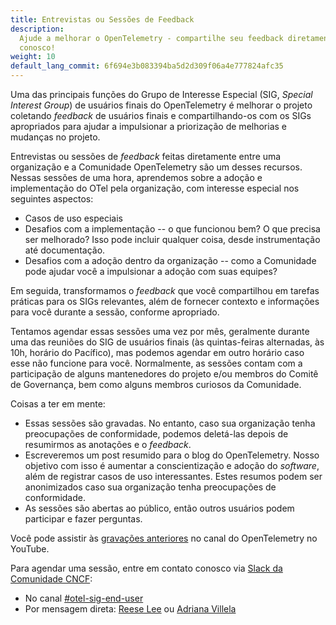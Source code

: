```yaml
---
title: Entrevistas ou Sessões de Feedback
description:
  Ajude a melhorar o OpenTelemetry - compartilhe seu feedback diretamente
  conosco!
weight: 10
default_lang_commit: 6f694e3b083394ba5d2d309f06a4e777824afc35
---
```


Uma das principais funções do Grupo de Interesse Especial (SIG, _Special
Interest Group_) de usuários finais do OpenTelemetry é melhorar o projeto
coletando _feedback_ de usuários finais e compartilhando-os com os SIGs
apropriados para ajudar a impulsionar a priorização de melhorias e mudanças no
projeto.

Entrevistas ou sessões de _feedback_ feitas diretamente entre uma organização e a
Comunidade OpenTelemetry são um desses recursos. Nessas sessões de uma hora,
aprendemos sobre a adoção e implementação do OTel pela organização, com
interesse especial nos seguintes aspectos:

- Casos de uso especiais
- Desafios com a implementação -- o que funcionou bem? O que precisa ser
  melhorado? Isso pode incluir qualquer coisa, desde instrumentação até
  documentação.
- Desafios com a adoção dentro da organização -- como a Comunidade pode ajudar
  você a impulsionar a adoção com suas equipes?

Em seguida, transformamos o _feedback_ que você compartilhou em tarefas
práticas para os SIGs relevantes, além de fornecer contexto e informações para
você durante a sessão, conforme apropriado.

Tentamos agendar essas sessões uma vez por mês, geralmente durante uma das
reuniões do SIG de usuários finais (às quintas-feiras alternadas, às 10h,
horário do Pacífico), mas podemos agendar em outro horário caso esse não funcione
para você. Normalmente, as sessões contam com a participação de alguns
mantenedores do projeto e/ou membros do Comitê de Governança, bem como alguns
membros curiosos da Comunidade.

Coisas a ter em mente:

- Essas sessões são gravadas. No entanto, caso sua organização tenha
  preocupações de conformidade, podemos deletá-las depois de resumirmos as
  anotações e o _feedback_.
- Escreveremos um post resumido para o blog do OpenTelemetry. Nosso objetivo com
  isso é aumentar a conscientização e adoção do _software_, além de registrar
  casos de uso interessantes. Estes resumos podem ser anonimizados caso sua
  organização tenha preocupações de conformidade.
- As sessões são abertas ao público, então outros usuários podem participar e
  fazer perguntas.

Você pode assistir às
[gravações anteriores](https://www.youtube.com/playlist?list=PLVYDBkQ1TdywIl9xKEo5_u7zlwY38dW43)
no canal do OpenTelemetry no YouTube.

Para agendar uma sessão, entre em contato conosco via
[Slack da Comunidade CNCF](https://communityinviter.com/apps/cloud-native/cncf):

- No canal
  [#otel-sig-end-user](https://cloud-native.slack.com/archives/C01RT3MSWGZ)
- Por mensagem direta:
  [Reese Lee](https://cloud-native.slack.com/team/U03UARAJ405) ou
  [Adriana Villela](https://cloud-native.slack.com/team/U02EUCBFK8A)
